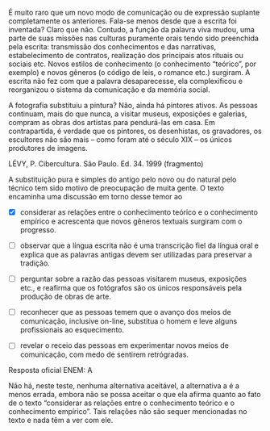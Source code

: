 

É muito raro que um novo modo de comunicação ou de expressão suplante completamente os anteriores. Fala-se menos desde que a escrita foi inventada? Claro que não. Contudo, a função da palavra viva mudou, uma parte de suas missões nas culturas puramente orais tendo sido preenchida pela escrita: transmissão dos conhecimentos e das narrativas, estabelecimento de contratos, realização dos principais atos rituais ou sociais etc. Novos estilos de conhecimento (o conhecimento “teórico”, por exemplo) e novos gêneros (o código de leis, o romance etc.) surgiram. A escrita não fez com que a palavra desaparecesse, ela complexificou e reorganizou o sistema da comunicação e da memória social.

A fotografia substituiu a pintura? Não, ainda há pintores ativos. As pessoas continuam, mais do que nunca, a visitar museus, exposições e galerias, compram as obras dos artistas para pendurá-las em casa. Em contrapartida, é verdade que os pintores, os desenhistas, os gravadores, os escultores não são mais – como foram até o século XIX – os únicos produtores de imagens.

LÉVY, P. Cibercultura. São Paulo. Ed. 34. 1999 (fragmento)

A substituição pura e simples do antigo pelo novo ou do natural pelo técnico tem sido motivo de preocupação de muita gente. O texto encaminha uma discussão em torno desse temor ao



- [x] considerar as relações entre o conhecimento teórico e o conhecimento empírico e acrescenta que novos gêneros textuais surgiram com o progresso.
- [ ] observar que a língua escrita não é uma transcrição fiel da língua oral e explica que as palavras antigas devem ser utilizadas para preservar a tradição.
- [ ] perguntar sobre a razão das pessoas visitarem museus, exposições etc., e reafirma que os fotógrafos são os únicos responsáveis pela produção de obras de arte.
- [ ] reconhecer que as pessoas temem que o avanço dos meios de comunicação, inclusive on-line, substitua o homem e leve alguns profissionais ao esquecimento.
- [ ] revelar o receio das pessoas em experimentar novos meios de comunicação, com medo de sentirem retrógradas.


Resposta oficial ENEM: A

Não há, neste teste, nenhuma alternativa aceitável, a alternativa a é a menos errada, embora não se possa aceitar o que ela afirma quanto ao fato de o texto “considerar as relações entre o conhecimento teórico e o conhecimento empírico”. Tais relações não são sequer mencionadas no texto e nada têm a ver com ele.

        